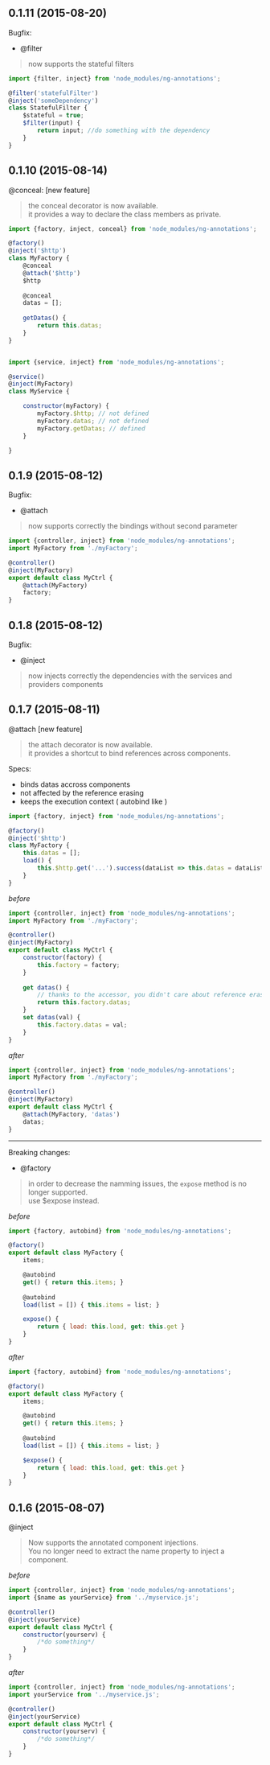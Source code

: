 ## 0.1.11 (2015-08-20)

Bugfix:  
* @filter

> now supports the stateful filters  

````javascript
import {filter, inject} from 'node_modules/ng-annotations';

@filter('statefulFilter')
@inject('someDependency')
class StatefulFilter {
	$stateful = true;
	$filter(input) {
		return input; //do something with the dependency
	}
}

````

## 0.1.10 (2015-08-14)

@conceal: [new feature]
> the conceal decorator is now available.  
> it provides a way to declare the class members as private.

````javascript
import {factory, inject, conceal} from 'node_modules/ng-annotations';

@factory()
@inject('$http')
class MyFactory {
	@conceal
	@attach('$http')
	$http
	
	@conceal
	datas = [];
	
	getDatas() {
		return this.datas;
	}
}


import {service, inject} from 'node_modules/ng-annotations';

@service()
@inject(MyFactory)
class MyService {

	constructor(myFactory) {
		myFactory.$http; // not defined
		myFactory.datas; // not defined
		myFactory.getDatas; // defined
	}

}


````

## 0.1.9 (2015-08-12)

Bugfix:
* @attach  

> now supports correctly the bindings without second parameter  

````javascript
import {controller, inject} from 'node_modules/ng-annotations';
import MyFactory from './myFactory';

@controller()
@inject(MyFactory)
export default class MyCtrl {
	@attach(MyFactory)
	factory;
}
````

## 0.1.8 (2015-08-12)

Bugfix:
* @inject  

> now injects correctly the dependencies with the services and providers components

## 0.1.7 (2015-08-11)

@attach  [new feature]
> the attach decorator is now available.  
> it provides a shortcut to bind references across components.

Specs:
* binds datas accross components
* not affected by the reference erasing
* keeps the execution context ( autobind like )

````javascript
import {factory, inject} from 'node_modules/ng-annotations';

@factory()
@inject('$http')
class MyFactory {
	this.datas = [];
	load() {
		this.$http.get('...').success(dataList => this.datas = dataList)
	}
}
````

*before*  
````javascript
import {controller, inject} from 'node_modules/ng-annotations';
import MyFactory from './myFactory';

@controller()
@inject(MyFactory)
export default class MyCtrl {
	constructor(factory) {
		this.factory = factory;
	}
	
	get datas() {
		// thanks to the accessor, you didn't care about reference erasing
		return this.factory.datas;
	}
	set datas(val) {
		this.factory.datas = val;
	}
}
````

*after*  
````javascript
import {controller, inject} from 'node_modules/ng-annotations';
import MyFactory from './myFactory';

@controller()
@inject(MyFactory)
export default class MyCtrl {	
	@attach(MyFactory, 'datas')
	datas;
}
````

---

Breaking changes:

* @factory  

> in order to decrease the namming issues, the `expose` method is no longer supported.  
> use $expose instead.

*before*
````javascript
import {factory, autobind} from 'node_modules/ng-annotations';

@factory()
export default class MyFactory {
	items;

	@autobind
	get() { return this.items; }
	
	@autobind
	load(list = []) { this.items = list; }

	expose() {
		return { load: this.load, get: this.get	}
	}
}
````

*after*
````javascript
import {factory, autobind} from 'node_modules/ng-annotations';

@factory()
export default class MyFactory {
	items;

	@autobind
	get() { return this.items; }
	
	@autobind
	load(list = []) { this.items = list; }

	$expose() {
		return { load: this.load, get: this.get	}
	}
}
````

## 0.1.6 (2015-08-07)

@inject  
> Now supports the annotated component injections.  
> You no longer need to extract the name property to inject a component.

*before*  
````javascript
import {controller, inject} from 'node_modules/ng-annotations';
import {$name as yourService} from '../myservice.js';

@controller()
@inject(yourService)
export default class MyCtrl {
	constructor(yourserv) {
		/*do something*/
	}
}
````

*after*  
````javascript
import {controller, inject} from 'node_modules/ng-annotations';
import yourService from '../myservice.js';

@controller()
@inject(yourService)
export default class MyCtrl {
	constructor(yourserv) {
		/*do something*/
	}
}
````
